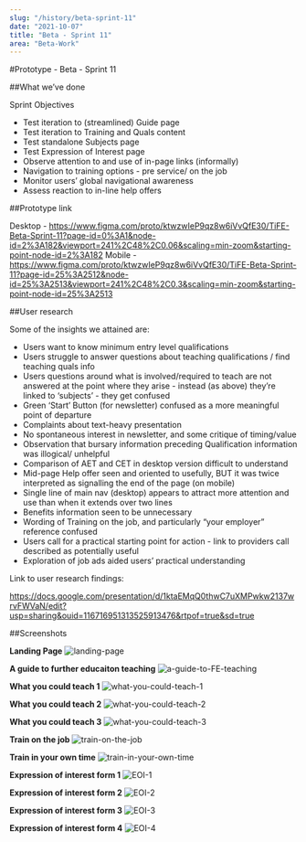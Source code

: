 ```yaml
---
slug: "/history/beta-sprint-11"
date: "2021-10-07"
title: "Beta - Sprint 11"
area: "Beta-Work"
---
```


#Prototype - Beta - Sprint 11

##What we’ve done

Sprint Objectives

- Test iteration to (streamlined) Guide page
- Test iteration to Training and Quals content
- Test standalone Subjects page
- Test Expression of Interest page
- Observe attention to and use of in-page links (informally)
- Navigation to training options - pre service/ on the job
- Monitor users’ global navigational awareness
- Assess reaction to in-line help offers



##Prototype link

Desktop - https://www.figma.com/proto/ktwzwIeP9qz8w6iVvQfE30/TiFE-Beta-Sprint-11?page-id=0%3A1&node-id=2%3A182&viewport=241%2C48%2C0.06&scaling=min-zoom&starting-point-node-id=2%3A182
Mobile - https://www.figma.com/proto/ktwzwIeP9qz8w6iVvQfE30/TiFE-Beta-Sprint-11?page-id=25%3A2512&node-id=25%3A2513&viewport=241%2C48%2C0.3&scaling=min-zoom&starting-point-node-id=25%3A2513

##User research

Some of the insights we attained are:

-  Users want to know minimum entry level qualifications
-  Users struggle to answer questions about teaching qualifications / find teaching quals info
-  Users questions around what is involved/required to teach are not answered at the point where they arise - instead (as above) they’re linked to ‘subjects’ - they get confused
-  Green ‘Start’ Button (for newsletter) confused as a more meaningful point of departure
-  Complaints about text-heavy presentation
-  No spontaneous interest in newsletter, and some critique of timing/value
-  Observation that bursary information preceding Qualification information was illogical/ unhelpful
-  Comparison of AET and CET in desktop version difficult to understand
-  Mid-page Help offer seen and oriented to usefully, BUT it was twice interpreted as signalling the end of the page (on mobile)
-  Single line of main nav (desktop) appears to attract more attention and use than when it extends over two lines
-  Benefits information seen to be unnecessary
-  Wording of Training on the job, and particularly “your employer” reference confused
-  Users call for a practical starting point for action - link to providers call described as potentially useful 
-  Exploration of job ads aided users’ practical understanding


Link to user research findings:

https://docs.google.com/presentation/d/1ktaEMqQ0thwC7uXMPwkw2137wrvFWVaN/edit?usp=sharing&ouid=116716951313525913476&rtpof=true&sd=true

##Screenshots

**Landing Page**
![landing-page](/images/beta-sprint-11/landing-page.png)

**A guide to further educaiton teaching**
![a-guide-to-FE-teaching](/images/beta-sprint-11/a-guide-to-FE-teaching.png)

**What you could teach 1**
![what-you-could-teach-1](/images/beta-sprint-11/what-you-could-teach-1.png)

**What you could teach 2**
![what-you-could-teach-2](/images/beta-sprint-11/what-you-could-teach-2.png)

**What you could teach 3**
![what-you-could-teach-3](/images/beta-sprint-11/what-you-could-teach-3.png)

**Train on the job**
![train-on-the-job](/images/beta-sprint-11/train-on-the-job.png)

**Train in your own time**
![train-in-your-own-time](/images/beta-sprint-11/train-in-your-own-time.png)

**Expression of interest form 1**
![EOI-1](/images/beta-sprint-11/EOI-1.png)

**Expression of interest form 2**
![EOI-2](/images/beta-sprint-11/EOI-2.png)

**Expression of interest form 3**
![EOI-3](/images/beta-sprint-11/EOI-3.png)

**Expression of interest form 4**
![EOI-4](/images/beta-sprint-11/EOI-4.png)
